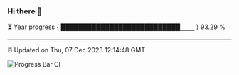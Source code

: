 ### Hi there 👋

⏳ Year progress { ███████████████████████████▁▁▁ } 93.29 %

---

⏰ Updated on Thu, 07 Dec 2023 12:14:48 GMT

![Progress Bar CI](https://github.com/Shyam-Makwana/GitHub-Actions-Demo/workflows/Progress%20Bar%20CI/badge.svg)
